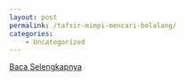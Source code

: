 ```yaml
---
layout: post
permalink: /tafsir-mimpi-mencari-belalang/
categories:
    - Uncategorized
---
```


[Baca Selengkapnya](/07)